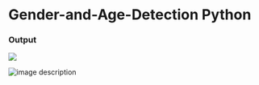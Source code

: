 # Gender-and-Age-Detection Python
<h3>Output</h3>
<img src="/Screenshot(7).png">

![image description](/Screenshot(7).png)
